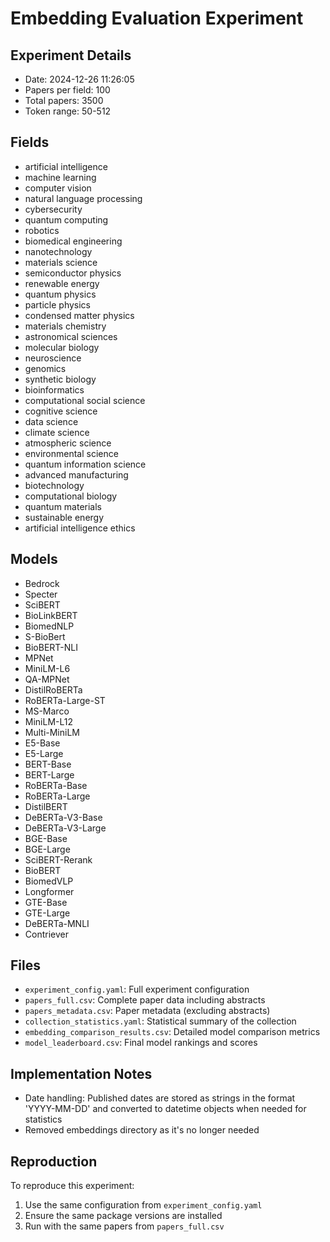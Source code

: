 # Embedding Evaluation Experiment

## Experiment Details
- Date: 2024-12-26 11:26:05
- Papers per field: 100
- Total papers: 3500
- Token range: 50-512

## Fields
- artificial intelligence
- machine learning
- computer vision
- natural language processing
- cybersecurity
- quantum computing
- robotics
- biomedical engineering
- nanotechnology
- materials science
- semiconductor physics
- renewable energy
- quantum physics
- particle physics
- condensed matter physics
- materials chemistry
- astronomical sciences
- molecular biology
- neuroscience
- genomics
- synthetic biology
- bioinformatics
- computational social science
- cognitive science
- data science
- climate science
- atmospheric science
- environmental science
- quantum information science
- advanced manufacturing
- biotechnology
- computational biology
- quantum materials
- sustainable energy
- artificial intelligence ethics

## Models
- Bedrock
- Specter
- SciBERT
- BioLinkBERT
- BiomedNLP
- S-BioBert
- BioBERT-NLI
- MPNet
- MiniLM-L6
- QA-MPNet
- DistilRoBERTa
- RoBERTa-Large-ST
- MS-Marco
- MiniLM-L12
- Multi-MiniLM
- E5-Base
- E5-Large
- BERT-Base
- BERT-Large
- RoBERTa-Base
- RoBERTa-Large
- DistilBERT
- DeBERTa-V3-Base
- DeBERTa-V3-Large
- BGE-Base
- BGE-Large
- SciBERT-Rerank
- BioBERT
- BiomedVLP
- Longformer
- GTE-Base
- GTE-Large
- DeBERTa-MNLI
- Contriever

## Files
- `experiment_config.yaml`: Full experiment configuration
- `papers_full.csv`: Complete paper data including abstracts
- `papers_metadata.csv`: Paper metadata (excluding abstracts)
- `collection_statistics.yaml`: Statistical summary of the collection
- `embedding_comparison_results.csv`: Detailed model comparison metrics
- `model_leaderboard.csv`: Final model rankings and scores

## Implementation Notes
- Date handling: Published dates are stored as strings in the format 'YYYY-MM-DD' and converted to datetime objects when needed for statistics
- Removed embeddings directory as it's no longer needed

## Reproduction
To reproduce this experiment:
1. Use the same configuration from `experiment_config.yaml`
2. Ensure the same package versions are installed
3. Run with the same papers from `papers_full.csv`
